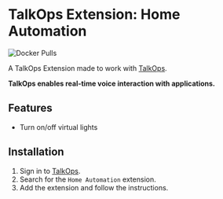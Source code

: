 # TalkOps Extension: Home Automation
![Docker Pulls](https://img.shields.io/docker/pulls/talkops/demo-home-automation)

A TalkOps Extension made to work with [TalkOps](https://talkops.app).

**TalkOps enables real-time voice interaction with applications.**

## Features

* Turn on/off virtual lights

## Installation

1. Sign in to [TalkOps](https://talkops.app).
2. Search for the `Home Automation` extension.
3. Add the extension and follow the instructions.
